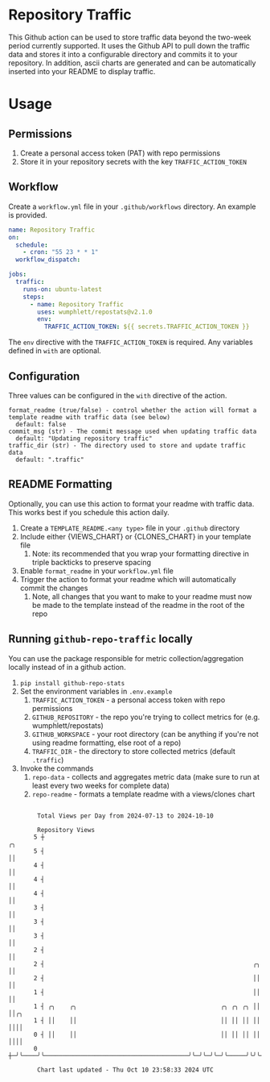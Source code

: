 # Repository Traffic

This Github action can be used to store traffic data beyond the two-week period currently supported.
It uses the Github API to pull down the traffic data and stores it into a configurable directory and commits it to your 
repository. In addition, ascii charts are generated and can be automatically inserted into your README to display traffic.

# Usage
## Permissions
1. Create a personal access token (PAT) with repo permissions
2. Store it in your repository secrets with the key `TRAFFIC_ACTION_TOKEN`

## Workflow
Create a `workflow.yml` file in your `.github/workflows` directory. An example is provided.

```yaml
name: Repository Traffic
on:
  schedule:
    - cron: "55 23 * * 1"
  workflow_dispatch:

jobs:
  traffic:
    runs-on: ubuntu-latest
    steps:
      - name: Repository Traffic
        uses: wumphlett/repostats@v2.1.0
        env:
          TRAFFIC_ACTION_TOKEN: ${{ secrets.TRAFFIC_ACTION_TOKEN }}
```
The `env` directive with the `TRAFFIC_ACTION_TOKEN` is required. Any variables defined in `with` are optional.

## Configuration
Three values can be configured in the `with` directive of the action.
```
format_readme (true/false) - control whether the action will format a template readme with traffic data (see below)
  default: false
commit_msg (str) - The commit message used when updating traffic data
  default: "Updating repository traffic"
traffic_dir (str) - The directory used to store and update traffic data
  default: ".traffic"
```

## README Formatting
Optionally, you can use this action to format your readme with traffic data. This works best if you schedule this action
daily.

1. Create a `TEMPLATE_README.<any type>` file in your `.github` directory
2. Include either {VIEWS_CHART} or {CLONES_CHART} in your template file
   1. Note: its recommended that you wrap your formatting directive in triple backticks to preserve spacing
3. Enable `format_readme` in your `workflow.yml` file
4. Trigger the action to format your readme which will automatically commit the changes
   1. Note, all changes that you want to make to your readme must now be made to the template instead of the readme in the root of the repo

## Running `github-repo-traffic` locally
You can use the package responsible for metric collection/aggregation locally instead of in a github action.

1. `pip install github-repo-stats`
2. Set the environment variables in `.env.example`
   1. `TRAFFIC_ACTION_TOKEN` - a personal access token with repo permissions
   2. `GITHUB_REPOSITORY` - the repo you're trying to collect metrics for (e.g. wumphlett/repostats)
   3. `GITHUB_WORKSPACE` - your root directory (can be anything if you're not using readme formatting, else root of a repo)
   4. `TRAFFIC_DIR` - the directory to store collected metrics (default `.traffic`)
3. Invoke the commands
   1. `repo-data` - collects and aggregates metric data (make sure to run at least every two weeks for complete data)
   2. `repo-readme` - formats a template readme with a views/clones chart

```

        Total Views per Day from 2024-07-13 to 2024-10-10

        Repository Views
       5 ┼                                                                 ╭╮
       5 ┤                                                                 ││
       4 ┤                                                                 ││
       4 ┤                                                                 ││
       4 ┤                                                                 ││
       3 ┤                                                                 ││
       3 ┤                                                                 ││
       3 ┤                                                                 ││
       2 ┤                                                                 ││
       2 ┤                                                          ╭╮     ││
       2 ┤                                                          ││     ││
       1 ┤                                                          ││     ││
       1 ┤ ╭╮    ╭╮                                        ╭╮ ╭╮ ╭╮ ││     ││╭╮
       1 ┤ ││    ││                                        ││ ││ ││ ││     ││││
       0 ┤ ││    ││                                        ││ ││ ││ ││     ││││
       0 ┼─╯╰────╯╰────────────────────────────────────────╯╰─╯╰─╯╰─╯╰─────╯╰╯╰────────────────────

        Chart last updated - Thu Oct 10 23:58:33 2024 UTC
        
```
